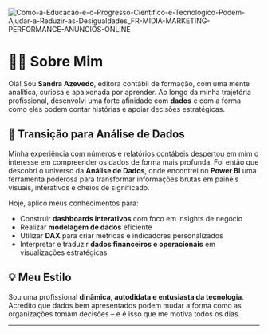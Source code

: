 ![Como-a-Educacao-e-o-Progresso-Cientifico-e-Tecnologico-Podem-Ajudar-a-Reduzir-as-Desigualdades_FR-MIDIA-MARKETING-PERFORMANCE-ANUNCIOS-ONLINE](https://github.com/user-attachments/assets/0d62c433-7e20-4e84-aacc-04d7ebcbaeac)


# 👩‍💻 Sobre Mim
 
Olá! Sou **Sandra Azevedo**, editora contábil de formação, com uma mente analítica, curiosa e apaixonada por aprender. Ao longo da minha trajetória profissional, desenvolvi uma forte afinidade com **dados** e com a forma como eles podem contar histórias e apoiar decisões estratégicas.
 
## 🚀 Transição para Análise de Dados
 
Minha experiência com números e relatórios contábeis despertou em mim o interesse em compreender os dados de forma mais profunda. Foi então que descobri o universo da **Análise de Dados**, onde encontrei no **Power BI** uma ferramenta poderosa para transformar informações brutas em painéis visuais, interativos e cheios de significado.
 
Hoje, aplico meus conhecimentos para:
 
- Construir **dashboards interativos** com foco em insights de negócio
- Realizar **modelagem de dados** eficiente
- Utilizar **DAX** para criar métricas e indicadores personalizados
- Interpretar e traduzir **dados financeiros e operacionais** em visualizações estratégicas
 
## 💡 Meu Estilo
 
Sou uma profissional **dinâmica, autodidata e entusiasta da tecnologia**. Acredito que dados bem apresentados podem mudar a forma como as organizações tomam decisões – e é isso que me motiva todos os dias.
 
---
 

